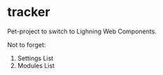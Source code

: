 # tracker
Pet-project to switch to Lighning Web Components.

Not to forget:
1. Settings List
2. Modules List
